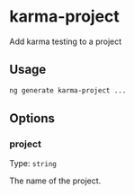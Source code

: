 # karma-project

Add karma testing to a project

## Usage

```bash
ng generate karma-project ...

```

## Options

### project

Type: `string`

The name of the project.
